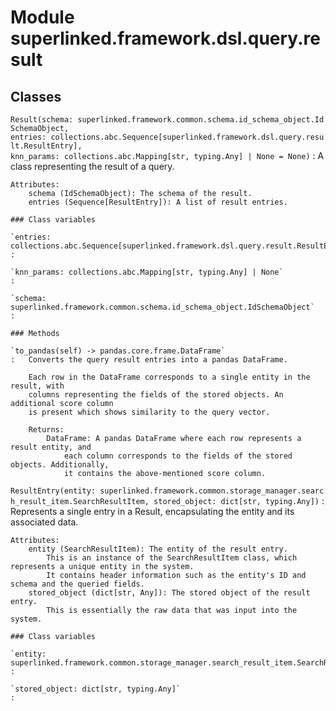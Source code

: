 Module superlinked.framework.dsl.query.result
=============================================

Classes
-------

`Result(schema: superlinked.framework.common.schema.id_schema_object.IdSchemaObject, entries: collections.abc.Sequence[superlinked.framework.dsl.query.result.ResultEntry], knn_params: collections.abc.Mapping[str, typing.Any] | None = None)`
:   A class representing the result of a query.
    
    Attributes:
        schema (IdSchemaObject): The schema of the result.
        entries (Sequence[ResultEntry]): A list of result entries.

    ### Class variables

    `entries: collections.abc.Sequence[superlinked.framework.dsl.query.result.ResultEntry]`
    :

    `knn_params: collections.abc.Mapping[str, typing.Any] | None`
    :

    `schema: superlinked.framework.common.schema.id_schema_object.IdSchemaObject`
    :

    ### Methods

    `to_pandas(self) ‑> pandas.core.frame.DataFrame`
    :   Converts the query result entries into a pandas DataFrame.
        
        Each row in the DataFrame corresponds to a single entity in the result, with
        columns representing the fields of the stored objects. An additional score column
        is present which shows similarity to the query vector.
        
        Returns:
            DataFrame: A pandas DataFrame where each row represents a result entity, and
                each column corresponds to the fields of the stored objects. Additionally,
                it contains the above-mentioned score column.

`ResultEntry(entity: superlinked.framework.common.storage_manager.search_result_item.SearchResultItem, stored_object: dict[str, typing.Any])`
:   Represents a single entry in a Result, encapsulating the entity and its associated data.
    
    Attributes:
        entity (SearchResultItem): The entity of the result entry.
            This is an instance of the SearchResultItem class, which represents a unique entity in the system.
            It contains header information such as the entity's ID and schema and the queried fields.
        stored_object (dict[str, Any]): The stored object of the result entry.
            This is essentially the raw data that was input into the system.

    ### Class variables

    `entity: superlinked.framework.common.storage_manager.search_result_item.SearchResultItem`
    :

    `stored_object: dict[str, typing.Any]`
    :